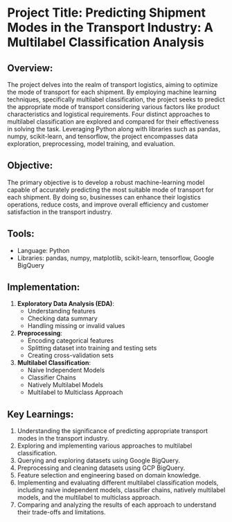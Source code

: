 # Project Title: Predicting Shipment Modes in the Transport Industry: A Multilabel Classification Analysis

## Overview:
The project delves into the realm of transport logistics, aiming to optimize the mode of transport for each shipment. By employing machine learning techniques, specifically multilabel classification, the project seeks to predict the appropriate mode of transport considering various factors like product characteristics and logistical requirements. Four distinct approaches to multilabel classification are explored and compared for their effectiveness in solving the task. Leveraging Python along with libraries such as pandas, numpy, scikit-learn, and tensorflow, the project encompasses data exploration, preprocessing, model training, and evaluation.

## Objective:
The primary objective is to develop a robust machine-learning model capable of accurately predicting the most suitable mode of transport for each shipment. By doing so, businesses can enhance their logistics operations, reduce costs, and improve overall efficiency and customer satisfaction in the transport industry.

## Tools:
- Language: Python
- Libraries: pandas, numpy, matplotlib, scikit-learn, tensorflow, Google BigQuery

## Implementation:
1. **Exploratory Data Analysis (EDA)**:
   - Understanding features
   - Checking data summary
   - Handling missing or invalid values
2. **Preprocessing**:
   - Encoding categorical features
   - Splitting dataset into training and testing sets
   - Creating cross-validation sets
3. **Multilabel Classification**:
   - Naive Independent Models
   - Classifier Chains
   - Natively Multilabel Models
   - Multilabel to Multiclass Approach

## Key Learnings:
1. Understanding the significance of predicting appropriate transport modes in the transport industry.
2. Exploring and implementing various approaches to multilabel classification.
3. Querying and exploring datasets using Google BigQuery.
4. Preprocessing and cleaning datasets using GCP BigQuery.
5. Feature selection and engineering based on domain knowledge.
6. Implementing and evaluating different multilabel classification models, including naive independent models, classifier chains, natively multilabel models, and the multilabel to multiclass approach.
7. Comparing and analyzing the results of each approach to understand their trade-offs and limitations.



